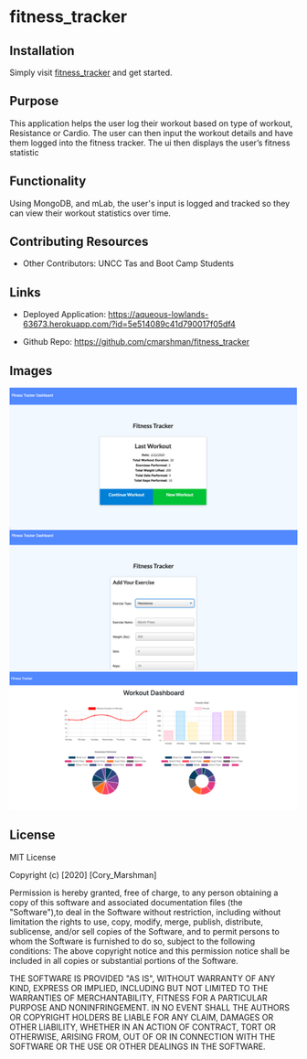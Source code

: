 # fitness_tracker

## Installation 
Simply visit [fitness_tracker](https://aqueous-lowlands-63673.herokuapp.com/?id=5e514089c41d790017f05df4) and get started. 


## Purpose
This application helps the user log their workout based on type of workout, Resistance or Cardio. The user can then input the workout details and have them logged into the fitness tracker. The ui then displays the user’s fitness statistic 

## Functionality 
Using MongoDB, and mLab, the user's input is logged and tracked so they can view their workout statistics over time.

## Contributing Resources
* Other Contributors: UNCC Tas and Boot Camp Students

## Links
* Deployed Application:  https://aqueous-lowlands-63673.herokuapp.com/?id=5e514089c41d790017f05df4

* Github Repo:  https://github.com/cmarshman/fitness_tracker

## Images

![Opening-Page](public/images/opening-page.png)
![Add-Workout](public/images/add-workout.png)
![Logged-Stats](public/images/logged-stats.png)

## License
MIT License

Copyright (c) [2020] [Cory_Marshman]

Permission is hereby granted, free of charge, to any person obtaining a copy of this software and associated documentation files (the "Software"),to deal in the Software without restriction, including without limitation the rights to use, copy, modify, merge, publish, distribute, sublicense, and/or sell copies of the Software, and to permit persons to whom the Software is furnished to do so, subject to the following conditions: The above copyright notice and this permission notice shall be included in all copies or substantial portions of the Software.

THE SOFTWARE IS PROVIDED "AS IS", WITHOUT WARRANTY OF ANY KIND, EXPRESS OR IMPLIED, INCLUDING BUT NOT LIMITED TO THE WARRANTIES OF MERCHANTABILITY, FITNESS FOR A PARTICULAR PURPOSE AND NONINFRINGEMENT. IN NO EVENT SHALL THE AUTHORS OR COPYRIGHT HOLDERS BE LIABLE FOR ANY CLAIM, DAMAGES OR OTHER LIABILITY, WHETHER IN AN ACTION OF CONTRACT, TORT OR OTHERWISE, ARISING FROM, OUT OF OR IN CONNECTION WITH THE SOFTWARE OR THE USE OR OTHER DEALINGS IN THE SOFTWARE.

